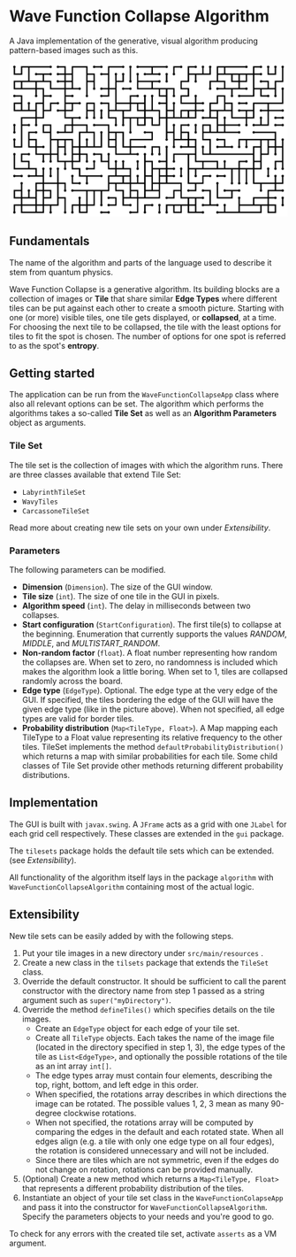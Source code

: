 # Wave Function Collapse Algorithm

A Java implementation of the generative, visual algorithm producing pattern-based images such as this.

![image](src/main/resources/image.png)

## Fundamentals

The name of the algorithm and parts of the language used to describe it stem from quantum physics.

Wave Function Collapse is a generative algorithm. Its building blocks are a collection of images or **Tile**
that share similar **Edge Types** where different tiles can be put against each other to create a smooth picture. 
Starting with one (or more) visible tiles, one tile gets displayed, or **collapsed**, at a time.
For choosing the next tile to be collapsed, the tile with the least options for tiles to fit the spot is chosen.
The number of options for one spot is referred to as the spot's **entropy**.

## Getting started

The application can be run from the ```WaveFunctionCollapseApp``` class where also all relevant options can be set.
The algorithm which performs the algorithms takes a so-called **Tile Set** as well as an **Algorithm Parameters**
object as arguments.

### Tile Set

The tile set is the collection of images with which the algorithm runs.
There are three classes available that extend Tile Set:
- ```LabyrinthTileSet```
- ```WavyTiles```
- ```CarcassoneTileSet```

Read more about creating new tile sets on your own under *Extensibility*.

### Parameters

The following parameters can be modified.
- **Dimension** (```Dimension```). The size of the GUI window.
- **Tile size** (```int```). The size of one tile in the GUI in pixels.
- **Algorithm speed** (```int```). The delay in milliseconds between two collapses.
- **Start configuration** (```StartConfiguration```). The first tile(s) to collapse at the beginning. Enumeration that currently supports the values *RANDOM*, *MIDDLE*, and *MULTISTART_RANDOM*.
- **Non-random factor** (```float```). A float number representing how random the collapses are. When set to zero, no randomness is included which makes the algorithm look a little boring. When set to 1, tiles are collapsed randomly across the board.
- **Edge type** (```EdgeType```). Optional. The edge type at the very edge of the GUI. If specified, the tiles bordering the edge of the GUI will have the given edge type (like in the picture above). When not specified, all edge types are valid for border tiles. 
- **Probability distribution** (```Map<TileType, Float>```). A Map mapping each TileType to a Float value representing its relative frequency to the other tiles. TileSet implements the method ```defaultProbabilityDistribution()``` which returns a map with similar probabilities for each tile. Some child classes of Tile Set provide other methods returning different probability distributions.


## Implementation 

The GUI is built with ```javax.swing```. A ```JFrame``` acts as a grid with one ```JLabel``` for each grid cell respectively.
These classes are extended in the ```gui``` package.

The ```tilesets``` package holds the default tile sets which can be extended. (see *Extensibility*).

All functionality of the algorithm itself lays in the package ```algorithm``` with ```WaveFunctionCollapseAlgorithm``` containing most of the actual logic.  

## Extensibility

New tile sets can be easily added by with the following steps.
1. Put your tile images in a new directory under ```src/main/resources``` .
2. Create a new class in the ```tilsets``` package that extends the ```TileSet``` class.
3. Override the default constructor. It should be sufficient to call the parent constructor with the directory name from step 1 passed as a string argument such as ```super("myDirectory")```.
4. Override the method ```defineTiles()``` which specifies details on the tile images.
    - Create an ```EdgeType``` object for each edge of your tile set.
    - Create all ```TileType``` objects. Each takes the name of the image file (located in the directory specified in step 1, 3), the edge types of the tile as ```List<EdgeType>```, and optionally the possible rotations of the tile as an int array ```int[]```.
    - The edge types array must contain four elements, describing the top, right, bottom, and left edge in this order.
    - When specified, the rotations array describes in which directions the image can be rotated. The possible values 1, 2, 3 mean as many 90-degree clockwise rotations.
    - When not specified, the rotations array will be computed by comparing the edges in the default and each rotated state. When all edges align (e.g. a tile with only one edge type on all four edges), the rotation is considered unnecessary and will not be included.
    - Since there are tiles which are not symmetric, even if the edges do not change on rotation, rotations can be provided manually.
5. (Optional) Create a new method which returns a ```Map<TileType, Float>``` that represents a different probability distribution of the tiles.
6. Instantiate an object of your tile set class in the ```WaveFunctionColapseApp``` and pass it into the constructor for ```WaveFunctionCollapseAlgorithm```. Specify the parameters objects to your needs and you're good to go.

To check for any errors with the created tile set, activate ```asserts``` as a VM argument.